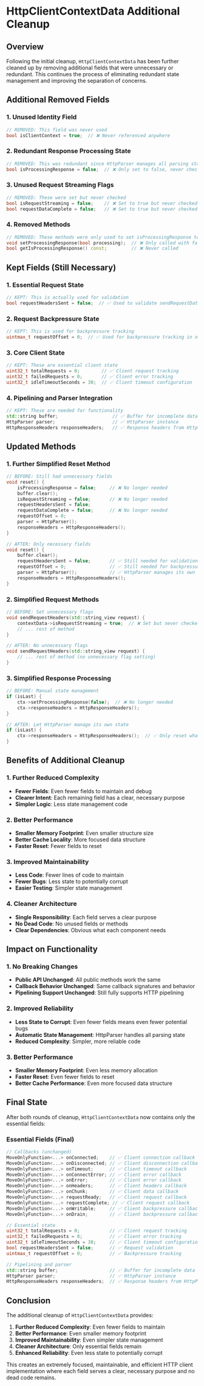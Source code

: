 # HttpClientContextData Additional Cleanup

## Overview

Following the initial cleanup, `HttpClientContextData` has been further cleaned up by removing additional fields that were unnecessary or redundant. This continues the process of eliminating redundant state management and improving the separation of concerns.

## Additional Removed Fields

### **1. Unused Identity Field**
```cpp
// REMOVED: This field was never used
bool isClientContext = true;  // ❌ Never referenced anywhere
```

### **2. Redundant Response Processing State**
```cpp
// REMOVED: This was redundant since HttpParser manages all parsing state
bool isProcessingResponse = false;  // ❌ Only set to false, never checked
```

### **3. Unused Request Streaming Flags**
```cpp
// REMOVED: These were set but never checked
bool isRequestStreaming = false;    // ❌ Set to true but never checked
bool requestDataComplete = false;   // ❌ Set to true but never checked
```

### **4. Removed Methods**
```cpp
// REMOVED: These methods were only used to set isProcessingResponse to false
void setProcessingResponse(bool processing);  // ❌ Only called with false
bool getIsProcessingResponse() const;         // ❌ Never called
```

## Kept Fields (Still Necessary)

### **1. Essential Request State**
```cpp
// KEPT: This is actually used for validation
bool requestHeadersSent = false;  // ✅ Used to validate sendRequestData/completeRequestData
```

### **2. Request Backpressure State**
```cpp
// KEPT: This is used for backpressure tracking
uintmax_t requestOffset = 0;  // ✅ Used for backpressure tracking in onWritable
```

### **3. Core Client State**
```cpp
// KEPT: These are essential client state
uint32_t totalRequests = 0;        // ✅ Client request tracking
uint32_t failedRequests = 0;       // ✅ Client error tracking
uint32_t idleTimeoutSeconds = 30;  // ✅ Client timeout configuration
```

### **4. Pipelining and Parser Integration**
```cpp
// KEPT: These are needed for functionality
std::string buffer;                    // ✅ Buffer for incomplete data (pipelining)
HttpParser parser;                     // ✅ HttpParser instance
HttpResponseHeaders responseHeaders;   // ✅ Response headers from HttpParser
```

## Updated Methods

### **1. Further Simplified Reset Method**
```cpp
// BEFORE: Still had unnecessary fields
void reset() {
    isProcessingResponse = false;     // ❌ No longer needed
    buffer.clear();
    isRequestStreaming = false;       // ❌ No longer needed
    requestHeadersSent = false;
    requestDataComplete = false;      // ❌ No longer needed
    requestOffset = 0;
    parser = HttpParser();
    responseHeaders = HttpResponseHeaders();
}

// AFTER: Only necessary fields
void reset() {
    buffer.clear();
    requestHeadersSent = false;       // ✅ Still needed for validation
    requestOffset = 0;                // ✅ Still needed for backpressure
    parser = HttpParser();            // ✅ HttpParser manages its own state
    responseHeaders = HttpResponseHeaders();
}
```

### **2. Simplified Request Methods**
```cpp
// BEFORE: Set unnecessary flags
void sendRequestHeaders(std::string_view request) {
    contextData->isRequestStreaming = true;  // ❌ Set but never checked
    // ... rest of method
}

// AFTER: No unnecessary flags
void sendRequestHeaders(std::string_view request) {
    // ... rest of method (no unnecessary flag setting)
}
```

### **3. Simplified Response Processing**
```cpp
// BEFORE: Manual state management
if (isLast) {
    ctx->setProcessingResponse(false);  // ❌ No longer needed
    ctx->responseHeaders = HttpResponseHeaders();
}

// AFTER: Let HttpParser manage its own state
if (isLast) {
    ctx->responseHeaders = HttpResponseHeaders();  // ✅ Only reset what we manage
}
```

## Benefits of Additional Cleanup

### **1. Further Reduced Complexity**
- **Fewer Fields**: Even fewer fields to maintain and debug
- **Clearer Intent**: Each remaining field has a clear, necessary purpose
- **Simpler Logic**: Less state management code

### **2. Better Performance**
- **Smaller Memory Footprint**: Even smaller structure size
- **Better Cache Locality**: More focused data structure
- **Faster Reset**: Fewer fields to reset

### **3. Improved Maintainability**
- **Less Code**: Fewer lines of code to maintain
- **Fewer Bugs**: Less state to potentially corrupt
- **Easier Testing**: Simpler state management

### **4. Cleaner Architecture**
- **Single Responsibility**: Each field serves a clear purpose
- **No Dead Code**: No unused fields or methods
- **Clear Dependencies**: Obvious what each component needs

## Impact on Functionality

### **1. No Breaking Changes**
- **Public API Unchanged**: All public methods work the same
- **Callback Behavior Unchanged**: Same callback signatures and behavior
- **Pipelining Support Unchanged**: Still fully supports HTTP pipelining

### **2. Improved Reliability**
- **Less State to Corrupt**: Even fewer fields means even fewer potential bugs
- **Automatic State Management**: HttpParser handles all parsing state
- **Reduced Complexity**: Simpler, more reliable code

### **3. Better Performance**
- **Smaller Memory Footprint**: Even less memory allocation
- **Faster Reset**: Even fewer fields to reset
- **Better Cache Performance**: Even more focused data structure

## Final State

After both rounds of cleanup, `HttpClientContextData` now contains only the essential fields:

### **Essential Fields (Final)**
```cpp
// Callbacks (unchanged)
MoveOnlyFunction<...> onConnected;    // ✅ Client connection callback
MoveOnlyFunction<...> onDisconnected; // ✅ Client disconnection callback
MoveOnlyFunction<...> onTimeout;      // ✅ Client timeout callback
MoveOnlyFunction<...> onConnectError; // ✅ Client error callback
MoveOnlyFunction<...> onError;        // ✅ Client error callback
MoveOnlyFunction<...> onHeaders;      // ✅ Client headers callback
MoveOnlyFunction<...> onChunk;        // ✅ Client data callback
MoveOnlyFunction<...> requestReady;   // ✅ Client request callback
MoveOnlyFunction<...> requestComplete; // ✅ Client request callback
MoveOnlyFunction<...> onWritable;     // ✅ Client backpressure callback
MoveOnlyFunction<...> onDrain;        // ✅ Client backpressure callback

// Essential state
uint32_t totalRequests = 0;           // ✅ Client request tracking
uint32_t failedRequests = 0;          // ✅ Client error tracking
uint32_t idleTimeoutSeconds = 30;     // ✅ Client timeout configuration
bool requestHeadersSent = false;      // ✅ Request validation
uintmax_t requestOffset = 0;          // ✅ Backpressure tracking

// Pipelining and parser
std::string buffer;                   // ✅ Buffer for incomplete data (pipelining)
HttpParser parser;                    // ✅ HttpParser instance
HttpResponseHeaders responseHeaders;  // ✅ Response headers from HttpParser
```

## Conclusion

The additional cleanup of `HttpClientContextData` provides:

1. **Further Reduced Complexity**: Even fewer fields to maintain
2. **Better Performance**: Even smaller memory footprint
3. **Improved Maintainability**: Even simpler state management
4. **Cleaner Architecture**: Only essential fields remain
5. **Enhanced Reliability**: Even less state to potentially corrupt

This creates an extremely focused, maintainable, and efficient HTTP client implementation where each field serves a clear, necessary purpose and no dead code remains.
